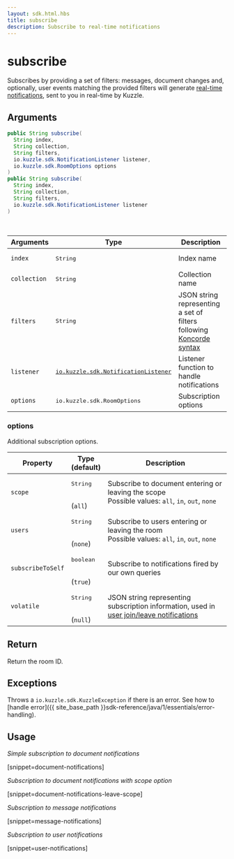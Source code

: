 ```yaml
---
layout: sdk.html.hbs
title: subscribe
description: Subscribe to real-time notifications
---
```


# subscribe

Subscribes by providing a set of filters: messages, document changes and, optionally, user events matching the provided filters will generate [real-time notifications]({{site_base_path}}api/1/notifications), sent to you in real-time by Kuzzle.

## Arguments

```java
public String subscribe(
  String index,
  String collection,
  String filters,
  io.kuzzle.sdk.NotificationListener listener,
  io.kuzzle.sdk.RoomOptions options
)
public String subscribe(
  String index,
  String collection,
  String filters,
  io.kuzzle.sdk.NotificationListener listener
)
```

<br/>

| Arguments    | Type    | Description |
|--------------|---------|-------------|
| `index` | <pre>String</pre> | Index name    |
| `collection` | <pre>String</pre> | Collection name    |
| `filters` | <pre>String</pre> | JSON string representing a set of filters following [Koncorde syntax]({{site_base_path}}kuzzle-dsl/1/essential/koncorde) |
| `listener` | <pre><a href="{{site_base_path}}sdk-reference/java/1/essentials/realtime-notifications">io.kuzzle.sdk.NotificationListener</a></pre> | Listener function to handle notifications |
| `options` | <pre>io.kuzzle.sdk.RoomOptions</pre> | Subscription options |

### options

Additional subscription options.

| Property   | Type<br/>(default)    | Description                       |
| ---------- | ------- | --------------------------------- |
| `scope` | <pre>String</pre><br/>(`all`) | Subscribe to document entering or leaving the scope</br>Possible values: `all`, `in`, `out`, `none` |
| `users` | <pre>String</pre><br/>(`none`) | Subscribe to users entering or leaving the room</br>Possible values: `all`, `in`, `out`, `none` |
| `subscribeToSelf` | <pre>boolean</pre><br/>(`true`) | Subscribe to notifications fired by our own queries |
| `volatile` | <pre>String</pre><br/>(`null`) | JSON string representing subscription information, used in [user join/leave notifications]({{site_base_path}}api/1/volatile-data) |

## Return

Return the room ID.

## Exceptions

Throws a `io.kuzzle.sdk.KuzzleException` if there is an error. See how to [handle error]({{ site_base_path }}sdk-reference/java/1/essentials/error-handling).

## Usage

*Simple subscription to document notifications*

[snippet=document-notifications]

*Subscription to document notifications with scope option*

[snippet=document-notifications-leave-scope]

*Subscription to message notifications*

[snippet=message-notifications]

*Subscription to user notifications*

[snippet=user-notifications]
